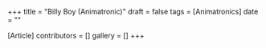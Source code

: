 +++
title = "Billy Boy (Animatronic)"
draft = false
tags = [Animatronics]
date = ""

[Article]
contributors = []
gallery = []
+++